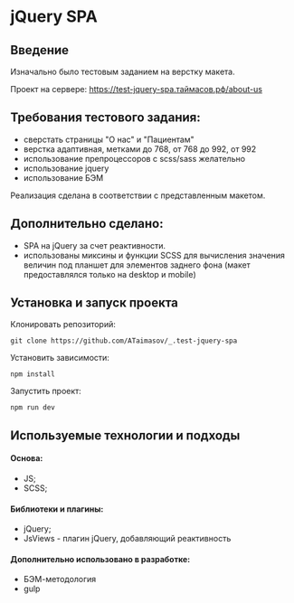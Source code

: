 # jQuery SPA

## Введение

Изначально было тестовым заданием на верстку макета.

Проект на сервере: https://test-jquery-spa.таймасов.рф/about-us


## Требования тестового задания:
- сверстать страницы "О нас" и "Пациентам"
- верстка адаптивная, метками до 768, от 768 до 992, от 992
- использование препроцессоров с scss/sass желательно
- использование jquery
- использование БЭМ

Реализация сделана в соответствии с представленным макетом.

## Дополнительно сделано:
- SPA на jQuery за счет реактивности.
- использованы миксины и функции SCSS для вычисления значения величин под планшет для элементов заднего фона (макет предоставлялся только на desktop и mobile)

## Установка и запуск проекта

Клонировать репозиторий:

    git clone https://github.com/ATaimasov/_.test-jquery-spa

Установить зависимости:

    npm install

Запустить проект:

    npm run dev


## Используемые технологии и подходы

#### Основа:
- JS;
- SCSS;

#### Библиотеки и плагины:
- jQuery;
- JsViews - плагин jQuery, добавляющий реактивность

#### Дополнительно использовано в разработке:
- БЭМ-методология
- gulp




